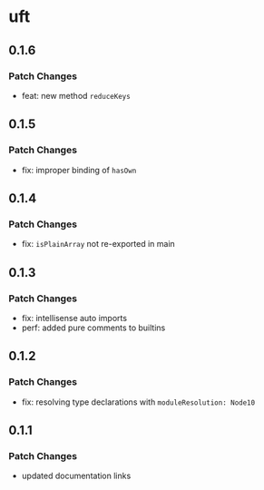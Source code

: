 # uft

## 0.1.6

### Patch Changes

- feat: new method `reduceKeys`

## 0.1.5

### Patch Changes

- fix: improper binding of `hasOwn`

## 0.1.4

### Patch Changes

- fix: `isPlainArray` not re-exported in main

## 0.1.3

### Patch Changes

- fix: intellisense auto imports
- perf: added pure comments to builtins

## 0.1.2

### Patch Changes

- fix: resolving type declarations with `moduleResolution: Node10`

## 0.1.1

### Patch Changes

- updated documentation links
